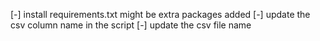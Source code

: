 [-] install requirements.txt might be extra packages added
[-] update the csv column name in the script 
[-] update the csv file name
